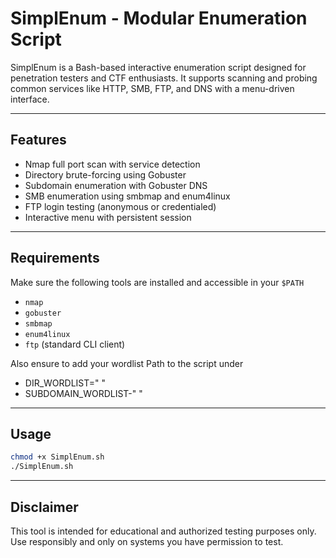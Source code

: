 # SimplEnum - Modular Enumeration Script

SimplEnum is a Bash-based interactive enumeration script designed for penetration testers and CTF enthusiasts. It supports scanning and probing common services like HTTP, SMB, FTP, and DNS with a menu-driven interface.

---

## Features

- Nmap full port scan with service detection
- Directory brute-forcing using Gobuster
- Subdomain enumeration with Gobuster DNS
- SMB enumeration using smbmap and enum4linux
- FTP login testing (anonymous or credentialed)
- Interactive menu with persistent session

---

## Requirements

Make sure the following tools are installed and accessible in your `$PATH`

- `nmap`
- `gobuster`
- `smbmap`
- `enum4linux`
- `ftp` (standard CLI client)

Also ensure to add your wordlist Path to the script under

- DIR_WORDLIST=" "
- SUBDOMAIN_WORDLIST-" "

---

## Usage

```bash
chmod +x SimplEnum.sh
./SimplEnum.sh
```


---

## Disclaimer

This tool is intended for educational and authorized testing purposes only. Use responsibly and only on systems you have permission to test.

